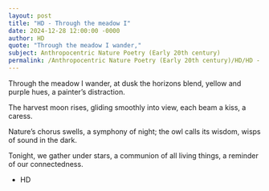 ```yaml
---
layout: post
title: "HD - Through the meadow I"
date: 2024-12-28 12:00:00 -0000
author: HD
quote: "Through the meadow I wander,"
subject: Anthropocentric Nature Poetry (Early 20th century)
permalink: /Anthropocentric Nature Poetry (Early 20th century)/HD/HD - Through the meadow I
---
```


Through the meadow I wander,
at dusk the horizons blend,
yellow and purple hues,
a painter’s distraction.

The harvest moon rises,
gliding smoothly into view,
each beam a kiss, a caress.

Nature’s chorus swells,
a symphony of night;
the owl calls its wisdom,
wisps of sound in the dark.

Tonight, we gather under stars,
a communion of all living things,
a reminder of our connectedness.

- HD
